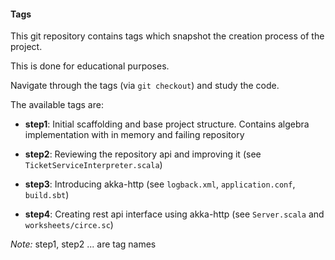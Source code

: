 #### Tags
This git repository contains tags which snapshot the creation process of the project.

This is done for educational purposes. 

Navigate through the tags (via `git checkout`) and study the code.

The available tags are:

* __step1__: Initial scaffolding and base project structure. 
Contains algebra implementation with in memory and failing repository

* __step2__: Reviewing the repository api and improving it (see `TicketServiceInterpreter.scala`)

* __step3__: Introducing akka-http (see `logback.xml`, `application.conf`, `build.sbt`)

* __step4__: Creating rest api interface  using akka-http (see `Server.scala` and `worksheets/circe.sc`) 


_Note:_ step1, step2 ... are tag names 


